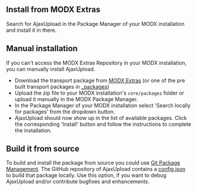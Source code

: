 ## Install from MODX Extras

Search for AjaxUpload in the Package Manager of your MODX installation and install
it in there.

## Manual installation

If you can't access the MODX Extras Repository in your MODX installation, you
can manually install AjaxUpload.

* Download the transport package from [MODX Extras](http://modx.com/extras/package/ajaxupload2) (or one of the pre built transport packages in [_packages](https://github.com/Jako/AjaxUpload/tree/master/_packages))
* Upload the zip file to your MODX installation's `core/packages` folder or upload it manually in the MODX Package Manager.
* In the Package Manager of your MODX installation select 'Search locally for packages' from the dropdown button.
* AjaxUpload should now show up in the list of available packages. Click the corresponding 'Install' button and follow the instructions to complete the installation.

## Build it from source

To build and install the package from source you could use [Git Package
Management](https://github.com/TheBoxer/Git-Package-Management). The GitHub
repository of AjaxUpload contains a
[config.json](https://github.com/Jako/AjaxUpload/blob/master/_build/config.json)
to build that package locally. Use this option, if you want to debug AjaxUpload
and/or contribute bugfixes and enhancements.
